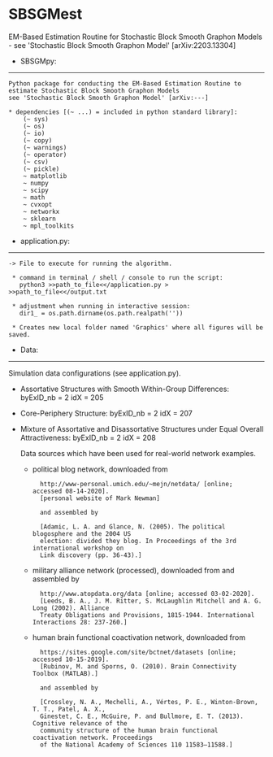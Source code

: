 # SBSGMest
EM-Based Estimation Routine for Stochastic Block Smooth Graphon Models - see 'Stochastic Block Smooth Graphon Model' [arXiv:2203.13304] 


 - SBSGMpy:
 -------------

	Python package for conducting the EM-Based Estimation Routine to estimate Stochastic Block Smooth Graphon Models
	see 'Stochastic Block Smooth Graphon Model' [arXiv:---]

	* dependencies [(~ ...) = included in python standard library]:
		(~ sys)
		(~ os)
		(~ io)
		(~ copy)
		(~ warnings)
		(~ operator)
		(~ csv)
		(~ pickle)
		~ matplotlib
		~ numpy
		~ scipy
		~ math
		~ cvxopt
		~ networkx
		~ sklearn
		~ mpl_toolkits



 - application.py:
 -----------------

	-> File to execute for running the algorithm.

	 * command in terminal / shell / console to run the script:
	   python3 >>path_to_file<</application.py > >>path_to_file<</output.txt

	 * adjustment when running in interactive session:
	   dir1_ = os.path.dirname(os.path.realpath(''))

	 * Creates new local folder named 'Graphics' where all figures will be saved.



 - Data:
 -------
  
  Simulation data configurations (see application.py).
  
  * Assortative Structures with Smooth Within-Group Differences:
    byExID_nb = 2
    idX = 205
  * Core-Periphery Structure:
    byExID_nb = 2
    idX = 207
  * Mixture of Assortative and Disassortative Structures under Equal Overall Attractiveness:
    byExID_nb = 2
    idX = 208
  
  
	Data sources which have been used for real-world network examples.

	* political blog network, downloaded from 

			http://www-personal.umich.edu/~mejn/netdata/ [online; accessed 08-14-2020].
			[personal website of Mark Newman]
			
			and assembled by
			
			[Adamic, L. A. and Glance, N. (2005). The political blogosphere and the 2004 US 
			election: divided they blog. In Proceedings of the 3rd international workshop on 
			Link discovery (pp. 36-43).]


	* military alliance network (processed), downloaded from and assembled by

			http://www.atopdata.org/data [online; accessed 03-02-2020].
			[Leeds, B. A., J. M. Ritter, S. McLaughlin Mitchell and A. G. Long (2002). Alliance 
			Treaty Obligations and Provisions, 1815-1944. International Interactions 28: 237-260.]


	* human brain functional coactivation network, downloaded from

			https://sites.google.com/site/bctnet/datasets [online; accessed 10-15-2019].
			[Rubinov, M. and Sporns, O. (2010). Brain Connectivity Toolbox (MATLAB).]

			and assembled by

			[Crossley, N. A., Mechelli, A., Vértes, P. E., Winton-Brown, T. T., Patel, A. X., 
			Ginestet, C. E., McGuire, P. and Bullmore, E. T. (2013). Cognitive relevance of the 
			community structure of the human brain functional coactivation network. Proceedings 
			of the National Academy of Sciences 110 11583–11588.]

